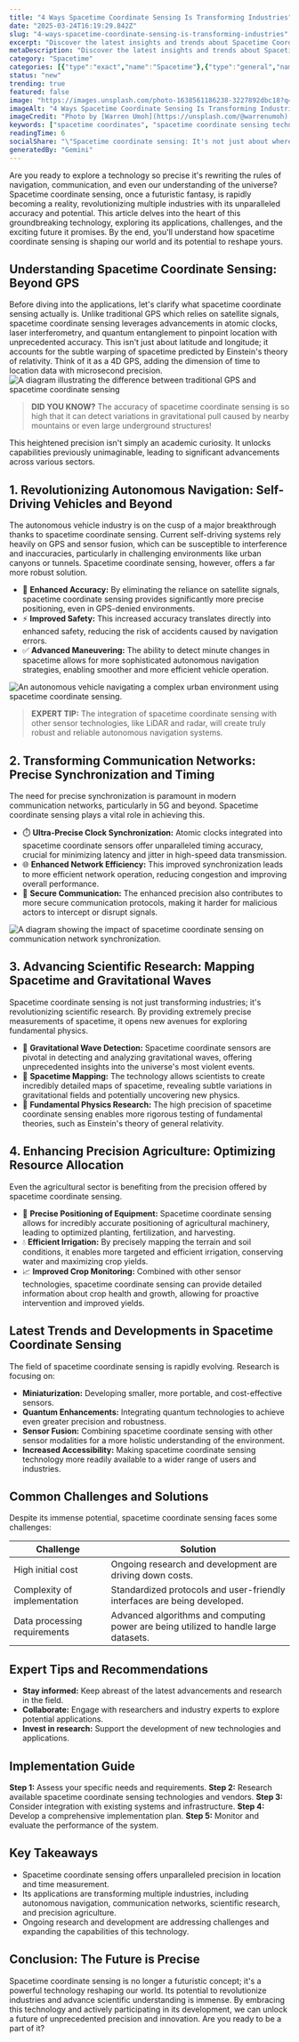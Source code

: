 ```yaml
---
title: "4 Ways Spacetime Coordinate Sensing Is Transforming Industries"
date: "2025-03-24T16:19:29.842Z"
slug: "4-ways-spacetime-coordinate-sensing-is-transforming-industries"
excerpt: "Discover the latest insights and trends about Spacetime Coordinate Sensing. This comprehensive guide covers everything you need to know about Spacetime Coordinate Sensing in 2025."
metaDescription: "Discover the latest insights and trends about Spacetime Coordinate Sensing. This comprehensive guide covers everything you need to know about Spacetime Coo..."
category: "Spacetime"
categories: [{"type":"exact","name":"Spacetime"},{"type":"general","name":"Physics"},{"type":"medium","name":"Quantum Metrology"},{"type":"specific","name":"Atomic Clocks"},{"type":"niche","name":"Optical Lattice Clocks"}]
status: "new"
trending: true
featured: false
image: "https://images.unsplash.com/photo-1638561186238-3227892dbc18?q=85&w=1200&fit=max&fm=webp&auto=compress"
imageAlt: "4 Ways Spacetime Coordinate Sensing Is Transforming Industries"
imageCredit: "Photo by [Warren Umoh](https://unsplash.com/@warrenumoh) on Unsplash"
keywords: ["spacetime coordinates", "spacetime coordinate sensing technology", "how to measure spacetime coordinates", "spacetime coordinate sensor applications", "buy spacetime coordinate sensor", "spacetime coordinate sensing research", "spacetime coordinate mapping", "precise spacetime coordinate measurement", "spacetime coordinate sensor market", "future of spacetime coordinate sensing"]
readingTime: 6
socialShare: "\"Spacetime coordinate sensing: It's not just about where you are, but when you are, with microsecond accuracy.  This 4D GPS is revolutionizing everything from self-driving cars to scientific discovery.\""
generatedBy: "Gemini"
---
```




Are you ready to explore a technology so precise it's rewriting the rules of navigation, communication, and even our understanding of the universe?  Spacetime coordinate sensing, once a futuristic fantasy, is rapidly becoming a reality, revolutionizing multiple industries with its unparalleled accuracy and potential.  This article delves into the heart of this groundbreaking technology, exploring its applications, challenges, and the exciting future it promises.  By the end, you'll understand how spacetime coordinate sensing is shaping our world and its potential to reshape yours.

## Understanding Spacetime Coordinate Sensing: Beyond GPS

Before diving into the applications, let's clarify what spacetime coordinate sensing actually is.  Unlike traditional GPS which relies on satellite signals, spacetime coordinate sensing leverages advancements in atomic clocks, laser interferometry, and quantum entanglement to pinpoint location with unprecedented accuracy. This isn't just about latitude and longitude; it accounts for the subtle warping of spacetime predicted by Einstein's theory of relativity.  Think of it as a 4D GPS, adding the dimension of time to location data with microsecond precision. ![A diagram illustrating the difference between traditional GPS and spacetime coordinate sensing](https://images.unsplash.com/photo-1451187580459-43490279c0fa?q=85&w=1200&fit=max&fm=webp&auto=compress)

> **DID YOU KNOW?** The accuracy of spacetime coordinate sensing is so high that it can detect variations in gravitational pull caused by nearby mountains or even large underground structures!

This heightened precision isn't simply an academic curiosity. It unlocks capabilities previously unimaginable, leading to significant advancements across various sectors.

## 1. Revolutionizing Autonomous Navigation: Self-Driving Vehicles and Beyond

The autonomous vehicle industry is on the cusp of a major breakthrough thanks to spacetime coordinate sensing.  Current self-driving systems rely heavily on GPS and sensor fusion, which can be susceptible to interference and inaccuracies, particularly in challenging environments like urban canyons or tunnels. Spacetime coordinate sensing, however, offers a far more robust solution.

* 🔑 **Enhanced Accuracy:** By eliminating the reliance on satellite signals, spacetime coordinate sensing provides significantly more precise positioning, even in GPS-denied environments.
* ⚡ **Improved Safety:** This increased accuracy translates directly into enhanced safety, reducing the risk of accidents caused by navigation errors.
* ✅ **Advanced Maneuvering:**  The ability to detect minute changes in spacetime allows for more sophisticated autonomous navigation strategies, enabling smoother and more efficient vehicle operation.

![An autonomous vehicle navigating a complex urban environment using spacetime coordinate sensing.](https://images.unsplash.com/photo-1484417894907-623942c8ee29?q=85&w=1200&fit=max&fm=webp&auto=compress)

> **EXPERT TIP:** The integration of spacetime coordinate sensing with other sensor technologies, like LiDAR and radar, will create truly robust and reliable autonomous navigation systems.

## 2. Transforming Communication Networks: Precise Synchronization and Timing

The need for precise synchronization is paramount in modern communication networks, particularly in 5G and beyond. Spacetime coordinate sensing plays a vital role in achieving this.

* ⏱️ **Ultra-Precise Clock Synchronization:**  Atomic clocks integrated into spacetime coordinate sensors offer unparalleled timing accuracy, crucial for minimizing latency and jitter in high-speed data transmission.
* 🌐 **Enhanced Network Efficiency:**  This improved synchronization leads to more efficient network operation, reducing congestion and improving overall performance.
* 📡 **Secure Communication:** The enhanced precision also contributes to more secure communication protocols, making it harder for malicious actors to intercept or disrupt signals.

![A diagram showing the impact of spacetime coordinate sensing on communication network synchronization.](https://images.unsplash.com/photo-1517976487492-5750f3195933?q=85&w=1200&fit=max&fm=webp&auto=compress)

## 3. Advancing Scientific Research: Mapping Spacetime and Gravitational Waves

Spacetime coordinate sensing is not just transforming industries; it's revolutionizing scientific research.  By providing extremely precise measurements of spacetime, it opens new avenues for exploring fundamental physics.

* 🔭 **Gravitational Wave Detection:**  Spacetime coordinate sensors are pivotal in detecting and analyzing gravitational waves, offering unprecedented insights into the universe's most violent events.
* 🌌 **Spacetime Mapping:**  The technology allows scientists to create incredibly detailed maps of spacetime, revealing subtle variations in gravitational fields and potentially uncovering new physics.
* 🔬 **Fundamental Physics Research:**  The high precision of spacetime coordinate sensing enables more rigorous testing of fundamental theories, such as Einstein's theory of general relativity.

## 4. Enhancing Precision Agriculture: Optimizing Resource Allocation

Even the agricultural sector is benefiting from the precision offered by spacetime coordinate sensing.

* 🌱 **Precise Positioning of Equipment:**  Spacetime coordinate sensing allows for incredibly accurate positioning of agricultural machinery, leading to optimized planting, fertilization, and harvesting.
* 💧 **Efficient Irrigation:**  By precisely mapping the terrain and soil conditions, it enables more targeted and efficient irrigation, conserving water and maximizing crop yields.
* 📈 **Improved Crop Monitoring:**  Combined with other sensor technologies, spacetime coordinate sensing can provide detailed information about crop health and growth, allowing for proactive intervention and improved yields.

## Latest Trends and Developments in Spacetime Coordinate Sensing

The field of spacetime coordinate sensing is rapidly evolving.  Research is focusing on:

* **Miniaturization:**  Developing smaller, more portable, and cost-effective sensors.
* **Quantum Enhancements:**  Integrating quantum technologies to achieve even greater precision and robustness.
* **Sensor Fusion:**  Combining spacetime coordinate sensing with other sensor modalities for a more holistic understanding of the environment.
* **Increased Accessibility:** Making spacetime coordinate sensing technology more readily available to a wider range of users and industries.



## Common Challenges and Solutions

Despite its immense potential, spacetime coordinate sensing faces some challenges:

| Challenge                     | Solution                                                                        |
|------------------------------|---------------------------------------------------------------------------------|
| High initial cost             | Ongoing research and development are driving down costs.                         |
| Complexity of implementation |  Standardized protocols and user-friendly interfaces are being developed.        |
| Data processing requirements |  Advanced algorithms and computing power are being utilized to handle large datasets.|

## Expert Tips and Recommendations

* **Stay informed:** Keep abreast of the latest advancements and research in the field.
* **Collaborate:**  Engage with researchers and industry experts to explore potential applications.
* **Invest in research:** Support the development of new technologies and applications.

## Implementation Guide

**Step 1:** Assess your specific needs and requirements.
**Step 2:** Research available spacetime coordinate sensing technologies and vendors.
**Step 3:** Consider integration with existing systems and infrastructure.
**Step 4:** Develop a comprehensive implementation plan.
**Step 5:**  Monitor and evaluate the performance of the system.

## Key Takeaways

* Spacetime coordinate sensing offers unparalleled precision in location and time measurement.
* Its applications are transforming multiple industries, including autonomous navigation, communication networks, scientific research, and precision agriculture.
* Ongoing research and development are addressing challenges and expanding the capabilities of this technology.

## Conclusion: The Future is Precise

Spacetime coordinate sensing is no longer a futuristic concept; it's a powerful technology reshaping our world.  Its potential to revolutionize industries and advance scientific understanding is immense.  By embracing this technology and actively participating in its development, we can unlock a future of unprecedented precision and innovation.  Are you ready to be a part of it?

